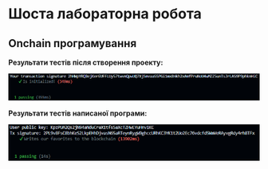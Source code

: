 # Шоста лабораторна робота

## Onchain програмування

**Результати тестів після створення проекту:**

<p>
  <img src="./img/result1.png">
</p>

**Результати тестів написаної програми:**

<p>
  <img src="./img/result2.png">
</p>